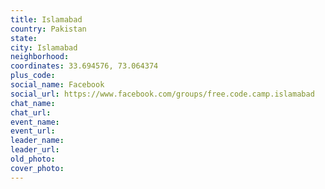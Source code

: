 ```yaml
---
title: Islamabad
country: Pakistan
state: 
city: Islamabad
neighborhood: 
coordinates: 33.694576, 73.064374
plus_code:
social_name: Facebook
social_url: https://www.facebook.com/groups/free.code.camp.islamabad
chat_name:
chat_url:
event_name:
event_url:
leader_name:
leader_url:
old_photo: 
cover_photo:
---
```

